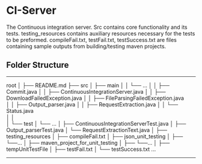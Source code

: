 # CI-Server 

The Continuous integration server. 
Src contains core functionality and its tests. 
testing_resources contains auxiliary resources necessary for the tests to be preformed. 
compileFail.txt, testFail.txt, testSuccess.txt are files containing sample outputs from 
building/testing maven projects.

## Folder Structure

---

root
│
├── README.md
├── src
│   ├── main
│   │   └── ...
│   │       ├── Commit.java
│   │       ├── ContinuousIntegrationServer.java
│   │       ├── DownloadFailedException.java
│   │       ├── FileParsingFailedException.java    
│   │       ├── Output_parser.java
│   │       ├── RequestExtraction.java
│   │       └── Status.java           
│   │          
│   └── test
│       └── ...
│           ├── ContinuousIntegrationServerTest.java
│           ├── Output_parserTest.java
│           └── RequestExtractionText.java
│
├── testing_resources
│   ├── compileFail.txt
│   ├── json_unit_testing
│   ├── └──...
│   ├── maven_project_for_unit_testing
│   ├── └──...
│   ├── tempUnitTestFile
│   ├── testFail.txt
│   └── testSuccess.txt
...

---